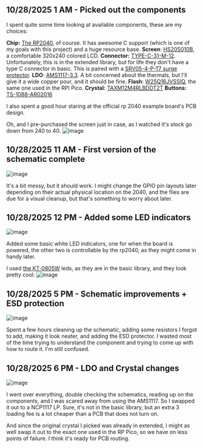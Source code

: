 <!--
  ===================    !!READ THIS NOTICE!!   ====================
  DO NOT edit this file manually. Your changes WILL BE OVERWRITTEN!
  This journal is auto generated and updated by Hack Club Blueprint.
  To edit this file, please edit your journal entries on Blueprint.
  ==================================================================
-->

## 10/28/2025 1 AM - Picked out the components  

I spent quite some time looking at available components, these are my choices:

**Chip:** [The RP2040](https://jlcpcb.com/partdetail/RaspberryPi-RP2040/C2040), of course. It has awesome C support (which is one of my goals with this project) and a huge resource base.
**Screen**: [HS20S010B](https://jlcpcb.com/partdetail/HS-HS20S010B/C5329586), a comfortable 320x240 colored LCD.
**Connector:** [TYPE-C-31-M-12](https://jlcpcb.com/partdetail/Korean_HropartsElec-TYPE_C_31_M12/C165948). Unfortunately, this is in the extended library, but for life they don't have a type C connector in basic. This is paired with a [SRV05-4-P-T7 surge protector](https://jlcpcb.com/partdetail/ProTekDevices-SRV05_4_PT7/C85364).
**LDO**: [AMS1117-3.3](https://jlcpcb.com/partdetail/Advanced_MonolithicSystems-AMS1117_33/C6186). A bit concerned about the thermals, but I'll give it a wide copper pour, and it should be fine.
**Flash**: [W25Q16JVSSIQ](https://jlcpcb.com/partdetail/WinbondElec-W25Q16JVSSIQ/C131025), the same one used in the RPI Pico.
**Crystal:** [TAXM12M4RLBDDT2T](https://jlcpcb.com/partdetail/Yajingxin-TAXM12M4RLBDDT2T/C133334)
**Buttons:** [TS-1088-AR02016](https://jlcpcb.com/partdetail/XUNPU-TS_1088AR02016/C720477)

I also spent a good hour staring at the official rp 2040 example board's PCB design.

Oh, and I pre-purchased the screen just in case, as I watched it's stock go down from 240 to 40.
![image](https://blueprint.hackclub.com/user-attachments/blobs/proxy/eyJfcmFpbHMiOnsiZGF0YSI6NjA5MiwicHVyIjoiYmxvYl9pZCJ9fQ==--db3dc4ecc3ea2c4af87f85be5b4527a0c1783ca3/image.png)
  

## 10/28/2025 11 AM - First version of the schematic complete  

![image](https://blueprint.hackclub.com/user-attachments/blobs/proxy/eyJfcmFpbHMiOnsiZGF0YSI6NjE3NiwicHVyIjoiYmxvYl9pZCJ9fQ==--bda49364c648ef2992243d9fba56b7307be421bc/image.png)

It's a bit messy, but it should work. I might change the GPIO pin layouts later depending on their actual physical location on the 2040, and the files are due for a visual cleanup, but that's something to worry about later. 
  

## 10/28/2025 12 PM - Added some LED indicators  

![image](https://blueprint.hackclub.com/user-attachments/blobs/proxy/eyJfcmFpbHMiOnsiZGF0YSI6NjE3NywicHVyIjoiYmxvYl9pZCJ9fQ==--6d2addd5c674bdfe7e04072f527bb028229063f1/image.png)

Added some basic white LED indicators, one for when the board is powered, the other two is controllable by the rp2040, as they might come in handy later.

I used [the KT-0805W](https://jlcpcb.com/partdetail/Hubei_KENTOElec-KT0805W/C34499) leds, as they are in the basic library, and they look pretty cool:
![image](https://blueprint.hackclub.com/user-attachments/blobs/proxy/eyJfcmFpbHMiOnsiZGF0YSI6NjE3OCwicHVyIjoiYmxvYl9pZCJ9fQ==--ad8f26820d69a7373c894e4842cd46a08483c945/image.png)
  

## 10/28/2025 5 PM - Schematic improvements + ESD protection  

![image](https://blueprint.hackclub.com/user-attachments/blobs/proxy/eyJfcmFpbHMiOnsiZGF0YSI6NjIzNCwicHVyIjoiYmxvYl9pZCJ9fQ==--4d1d7e7d1ab7e8c94ffd3ea848092ee5d686ad4d/image.png)

Spent a few hours cleaning up the schematic, adding some resistors I forgot to add, making it look neater, and adding the ESD protector. I wasted most of the time trying to understand the component and trying to come up with how to route it. I'm still confused.  

## 10/28/2025 6 PM - LDO and Crystal changes  

![image](https://blueprint.hackclub.com/user-attachments/blobs/proxy/eyJfcmFpbHMiOnsiZGF0YSI6NjI1NywicHVyIjoiYmxvYl9pZCJ9fQ==--62dd4d530e1dd94c5b8ed79d8d4d2039bb7e8e87/image.png)

I went over everything, double checking the schematics, reading up on the components, and I was scared away from using the AMS1117. So I swapped it out to a NCP1117 LP. Sure, it's not in the basic library, but an extra 3 loading fee is a lot cheaper than a PCB that does not turn on.

And since the original crystal I picked was already in extended, I might as well swap it out to the exact one used in the RP Pico, so we have on less points of failure.
I think it's ready for PCB routing.  

